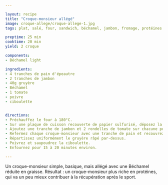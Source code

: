 ```yaml
---

layout: recipe
title: "Croque-monsieur allégé"
image: croque-allege/croque-allege-1.jpg
tags: plat, salé, four, sandwich, béchamel, jambon, fromage, protéines

preptime: 25 min
cooktime: 20 min
yield: 2 croque

components:
- Béchamel light

ingredients:
- 4 tranches de pain d'épeautre
- 2 tranches de jambon
- 40g gruyère
- Béchamel
- 1 tomate
- poivre
- ciboulette


directions:
- Préchauffez le four à 180°C.
- Sur une plaque de cuisson recouverte de papier sulfurisé, déposez la moitié des tranches de pain et recouvrez-les de béchamel. 
- Ajoutez une tranche de jambon et 2 rondelles de tomate sur chacune puis nappez à nouveau de béchamel. 
- Refermez chaque croque-monsieur avec une tranche de pain et recouvrez-la avec la béchamel restante. 
- Répartissez uniformément le gruyère râpé par-dessus.
- Poivrez et saupoudrez la ciboulette. 
- Enfournez pour 15 à 20 minutes environ. 

---
```


Un croque-monsieur simple, basique, mais allégé avec une Béchamel réduite en graisse. Résultat&nbsp;: un croque-monsieur plus riche en protéines, qui va un peu mieux contribuer à la récupération après le sport.